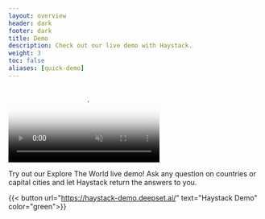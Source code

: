 ```yaml
---
layout: overview
header: dark
footer: dark
title: Demo
description: Check out our live demo with Haystack.
weight: 3
toc: false
aliases: [quick-demo]
---
```


<!-- <video autoplay loop muted playsinline poster="/images/haystack-demo-poster.jpg" class="responsive"><source src="/images/haystack-demo-short.mp4" type="video/mp4"></video> -->

<video autoplay loop muted playsinline poster="/images/haystack-demo-poster.jpg" class="responsive"><source src="/images/haystack-demo-short.webm" type="video/webm"></video>

Try out our Explore The World live demo! Ask any question on countries or capital cities and let Haystack return the answers to you.

{{< button url="https://haystack-demo.deepset.ai/" text="Haystack Demo" color="green">}}
